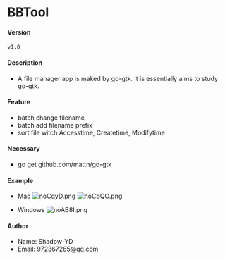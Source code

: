# BBTool

#### Version
    v1.0

#### Description
* A file manager app is maked by go-gtk. It is essentially aims to study go-gtk. 
   
#### Feature
* batch change filename
* batch add filename prefix
* sort file witch Accesstime, Createtime, Modifytime

#### Necessary
* go get github.com/mattn/go-gtk

#### Example

* Mac 
![noCqyD.png](https://s2.ax1x.com/2019/09/17/noCqyD.png)
![noCbQO.png](https://s2.ax1x.com/2019/09/17/noCbQO.png)
    
* Windows
![noAB8I.png](https://s2.ax1x.com/2019/09/17/noAB8I.png)
    
#### Author
* Name: Shadow-YD
* Email: 972367265@qq.com

